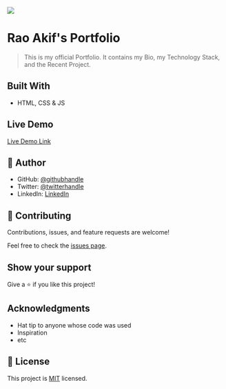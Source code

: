 ![](https://img.shields.io/badge/Microverse-blueviolet)

# Rao Akif's Portfolio

> This is my official Portfolio. It contains my Bio, my Technology Stack, and the Recent Project.


## Built With

- HTML, CSS & JS

## Live Demo

[Live Demo Link](https://raoakif.github.io/portfolio.github.io/)


## 👤 Author

- GitHub: [@githubhandle](https://github.com/raoakif)
- Twitter: [@twitterhandle](https://twitter.com/raoakif)
- LinkedIn: [LinkedIn](https://linkedin.com/in/raoakif)

## 🤝 Contributing

Contributions, issues, and feature requests are welcome!

Feel free to check the [issues page](../../issues/).

## Show your support

Give a ⭐️ if you like this project!

## Acknowledgments

- Hat tip to anyone whose code was used
- Inspiration
- etc

## 📝 License

This project is [MIT](./MIT.md) licensed.
